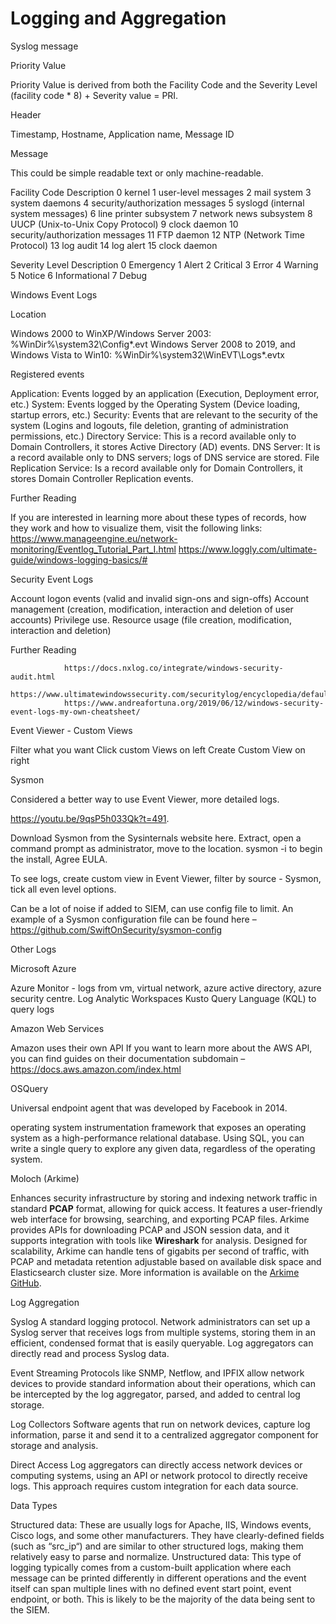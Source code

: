 # Logging and Aggregation

Syslog message

Priority Value
		
Priority Value is derived from both the Facility Code and the Severity Level
(facility code * 8) + Severity value = PRI.
			
Header
		
Timestamp, Hostname, Application name, Message ID
			 
Message
		
This could be simple readable text or only machine-readable.


Facility Code	Description
				0	kernel
				1	user-level messages
				2	mail system
				3	system daemons
				4	security/authorization messages
				5	syslogd (internal system messages)
				6	line printer subsystem
				7	network news subsystem
				8	UUCP (Unix-to-Unix Copy Protocol)
				9	clock daemon
				10	security/authorization messages
				11	FTP daemon
				12	NTP (Network Time Protocol)
				13	log audit
				14	log alert
				15	clock daemon

Severity Level	Description
				0	Emergency
				1	Alert
				2	Critical
				3	Error
				4	Warning
				5	Notice
				6	Informational
				7	Debug
				
Windows Event Logs

Location

Windows 2000 to WinXP/Windows Server 2003:
%WinDir%\system32\Config*.evt
Windows Server 2008 to 2019, and Windows Vista to Win10:
%WinDir%\system32\WinEVT\Logs*.evtx
		
Registered events
	
Application: Events logged by an application (Execution, Deployment error, etc.)
		System: Events logged by the Operating System (Device loading, startup errors, etc.)
		Security: Events that are relevant to the security of the system (Logins and logouts, file deletion, granting of administration permissions, etc.)
		Directory Service: This is a record available only to Domain Controllers, it stores Active Directory (AD) events.
		DNS Server: It is a record available only to DNS servers; logs of DNS service are stored.
		File Replication Service: Is a record available only for Domain Controllers, it stores Domain Controller Replication events.
		
Further Reading
	
If you are interested in learning more about these types of records, how they work and how to visualize them, visit the following links:
https://www.manageengine.eu/network-monitoring/Eventlog_Tutorial_Part_I.html
https://www.loggly.com/ultimate-guide/windows-logging-basics/#
		
Security Event Logs
	
Account logon events (valid and invalid sign-ons and sign-offs)
Account management (creation, modification, interaction and deletion of user accounts)
Privilege use.
Resource usage (file creation, modification, interaction and deletion)
		
Further Reading
			
				https://docs.nxlog.co/integrate/windows-security-audit.html
				https://www.ultimatewindowssecurity.com/securitylog/encyclopedia/default.aspx
				https://www.andreafortuna.org/2019/06/12/windows-security-event-logs-my-own-cheatsheet/
				
Event Viewer - Custom Views
	
Filter what you want
Click custom Views on left
Create Custom View on right
		
				
Sysmon

Considered a better way to use Event Viewer, more detailed logs.	
	
https://youtu.be/9qsP5h033Qk?t=491.
	
Download Sysmon from the Sysinternals website here. Extract, open a command prompt as administrator, move to the location. sysmon -i to begin the install, Agree EULA.
	
To see logs, create custom view in Event Viewer, filter by source - Sysmon, tick all even level options.
	
Can be a lot of noise if added to SIEM, can use config file to limit. An example of a Sysmon configuration file can be found here – https://github.com/SwiftOnSecurity/sysmon-config
	
Other Logs

Microsoft Azure

Azure Monitor - logs from vm, virtual network, azure active directory, azure security centre.
Log Analytic Workspaces
Kusto Query Language (KQL) to query logs
		
Amazon Web Services
	
Amazon uses their own API
If you want to learn more about the AWS API, you can find guides on their documentation subdomain – https://docs.aws.amazon.com/index.html
		
OSQuery
	
Universal endpoint agent that was developed by Facebook in 2014.
		
operating system instrumentation framework that exposes an operating system as a high-performance relational database. Using SQL, you can write a single query to explore any given data, regardless of the operating system.
		
	
Moloch (Arkime)
	
Enhances security infrastructure by storing and indexing network traffic in standard **PCAP** format, allowing for quick access. It features a user-friendly web interface for browsing, searching, and exporting PCAP files. Arkime provides APIs for downloading PCAP and JSON session data, and it supports integration with tools like **Wireshark** for analysis. Designed for scalability, Arkime can handle tens of gigabits per second of traffic, with PCAP and metadata retention adjustable based on available disk space and Elasticsearch cluster size. More information is available on the [Arkime GitHub](https://github.com/aol/moloch).
	
Log Aggregation

Syslog
A standard logging protocol. Network administrators can set up a Syslog server that receives logs from multiple systems, storing them in an efficient, condensed format that is easily queryable. Log aggregators can directly read and process Syslog data.

Event Streaming
Protocols like SNMP, Netflow, and IPFIX allow network devices to provide standard information about their operations, which can be intercepted by the log aggregator, parsed, and added to central log storage.

Log Collectors
Software agents that run on network devices, capture log information, parse it and send it to a centralized aggregator component for storage and analysis.

Direct Access
Log aggregators can directly access network devices or computing systems, using an API or network protocol to directly receive logs. This approach requires custom integration for each data source.
	
Data Types
	
Structured data: These are usually logs for Apache, IIS, Windows events, Cisco logs, and some other manufacturers. They have clearly-defined fields (such as “src_ip“) and are similar to other structured logs, making them relatively easy to parse and normalize.
Unstructured data: This type of logging typically comes from a custom-built application where each message can be printed differently in different operations and the event itself can span multiple lines with no defined event start point, event endpoint, or both. This is likely to be the majority of the data being sent to the SIEM.

